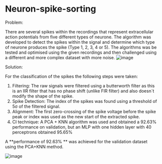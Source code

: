 # Neuron-spike-sorting

Problem: 

There are several spikes within the recordings that
represent extracellular action potentials from five different types of neurone. The algorithm was developed 
to detect the spikes within the signal and determine which type of neurone produces the spike (Type
1, 2, 3, 4 or 5).
The algorithms was be tested and optimised using the given recordings and then challenged using a
different and more complex dataset with more noise.
![image](https://github.com/JuanFran9/Neuron-spike-sorting/assets/58949950/93343a03-5f77-40f7-a987-e10b22071020)


Solution: 

For the classification of the spikes the following steps were taken:

1. Filtering: The raw signals were filtered using a butterworth filter as this is an IIR filter that has no phase shift (unlike FIR filter) and also doesn´t modify the shape of the spike.
2. Spike Detection: The index of the spikes was found using a threshold of 5σ of the filtered signal.
3. Alignment: The first zero-crossing of the spike voltage before the spike peak or index was used as the new start of the extracted spike. 
4. CI technique: A PCA + KNN algorithm was used and obtained a 92.63% performance on validation, but an MLP with one hidden layer with 40 perceptrons obtained 95.65%

A **performance of 92.63% ** was achieved for the validation dataset using the PCA+KNN method.

![image](https://github.com/JuanFran9/Neuron-spike-sorting/assets/58949950/fa3a0db5-2d0e-4678-a076-d0267a21bfef)
